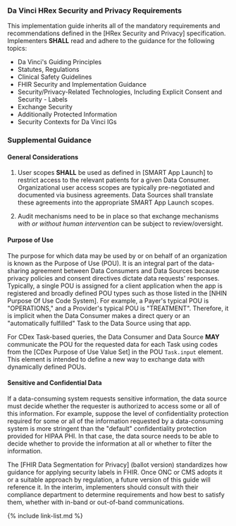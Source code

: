 ### Da Vinci HRex Security and Privacy Requirements

This implementation guide inherits all of the mandatory requirements and recommendations defined in the [HRex Security and Privacy] specification.   Implementers **SHALL** read and adhere to the guidance for the following topics:

- Da Vinci's Guiding Principles
- Statutes, Regulations
- Clinical Safety Guidelines
- FHIR Security and Implementation Guidance
- Security/Privacy-Related Technologies, Including Explicit Consent and Security - Labels
- Exchange Security
- Additionally Protected Information
- Security Contexts for Da Vinci IGs

### Supplemental Guidance

#### General Considerations



1. User scopes **SHALL** be used as defined in [SMART App Launch] to restrict access to the relevant patients for a given Data Consumer. Organizational user access scopes are typically pre-negotiated and documented via business agreements. Data Sources shall translate these agreements into the appropriate SMART App Launch scopes.

1. Audit mechanisms need to be in place so that exchange mechanisms *with or without human intervention* can be subject to review/oversight.

#### Purpose of Use



The purpose for which data may be used by or on behalf of an organization is known as the Purpose of Use (POU). It is an integral part of the data-sharing agreement between Data Consumers and Data Sources because privacy policies and consent directives dictate data requests' responses. Typically, a single POU is assigned for a client application when the app is registered and broadly defined POU types such as those listed in the [NHIN Purpose Of Use Code System]. For example, a Payer's typical POU is "OPERATIONS," and a Provider's typical POU is "TREATMENT". Therefore, it is implicit when the Data Consumer makes a direct query or an "automatically fulfilled" Task to the Data Source using that app.

For CDex Task-based queries, the Data Consumer and Data Source **MAY** communicate the POU for the requested data for each Task using codes from the [CDex Purpose of Use Value Set] in the POU `Task.input` element. This element is intended to define a new way to exchange data with dynamically defined POUs.


#### Sensitive and Confidential Data

If a data-consuming system requests sensitive information, the data source must decide whether the requester is authorized to access some or all of this information. For example, suppose the level of confidentiality protection required for some or all of the information requested by a data-consuming system is more stringent than the "default" confidentiality protection provided for HIPAA PHI. In that case, the data source needs to be able to decide whether to provide the information at all or whether to filter the information.

<span class="bg-success" markdown="1">The [FHIR Data Segmentation for Privacy] (ballot version) standardizes how guidance for applying security labels in FHIR. Once ONC or CMS adopts it or a suitable approach by regulation, a future version of this guide will reference it.</span><!-- new-content --> In the interim, implementers should consult with their compliance department to determine requirements and how best to satisfy them, whether with in-band or out-of-band communications.

{% include link-list.md %}

